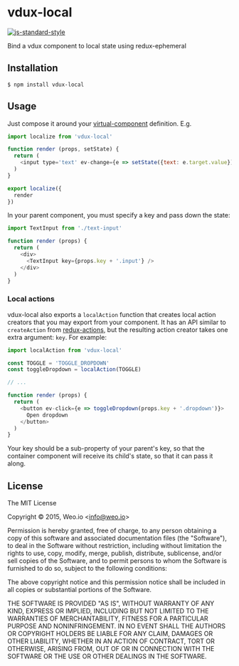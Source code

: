 
# vdux-local

[![js-standard-style](https://img.shields.io/badge/code%20style-standard-brightgreen.svg?style=flat)](https://github.com/feross/standard)

Bind a vdux component to local state using redux-ephemeral

## Installation

    $ npm install vdux-local

## Usage

Just compose it around your [virtual-component](https://github.com/ashaffer/virtual-component) definition.  E.g.

```javascript
import localize from 'vdux-local'

function render (props, setState) {
  return (
    <input type='text' ev-change={e => setState({text: e.target.value})} />
  )
}

export localize({
  render
})
```

In your parent component, you must specify a key and pass down the state:

```javascript
import TextInput from './text-input'

function render (props) {
  return (
    <div>
      <TextInput key={props.key + '.input'} />
    </div>
  )
}
```

### Local actions

vdux-local also exports a `localAction` function that creates local action creators that you may export from your component.  It has an API similar to `createAction` from [redux-actions](https://github.com/acdlite/redux-actions), but the resulting action creator takes one extra argument: `key`.  For example:

```javascript
import localAction from 'vdux-local'

const TOGGLE = 'TOGGLE_DROPDOWN'
const toggleDropdown = localAction(TOGGLE)

// ...

function render (props) {
  return (
    <button ev-click={e => toggleDropdown(props.key + '.dropdown')}>
      Open dropdown
    </button>
  )
}
```

Your key should be a sub-property of your parent's key, so that the container component will receive its child's state, so that it can pass it along.

## License

The MIT License

Copyright &copy; 2015, Weo.io &lt;info@weo.io&gt;

Permission is hereby granted, free of charge, to any person obtaining a copy of this software and associated documentation files (the "Software"), to deal in the Software without restriction, including without limitation the rights to use, copy, modify, merge, publish, distribute, sublicense, and/or sell copies of the Software, and to permit persons to whom the Software is furnished to do so, subject to the following conditions:

The above copyright notice and this permission notice shall be included in all copies or substantial portions of the Software.

THE SOFTWARE IS PROVIDED "AS IS", WITHOUT WARRANTY OF ANY KIND, EXPRESS OR IMPLIED, INCLUDING BUT NOT LIMITED TO THE WARRANTIES OF MERCHANTABILITY, FITNESS FOR A PARTICULAR PURPOSE AND NONINFRINGEMENT. IN NO EVENT SHALL THE AUTHORS OR COPYRIGHT HOLDERS BE LIABLE FOR ANY CLAIM, DAMAGES OR OTHER LIABILITY, WHETHER IN AN ACTION OF CONTRACT, TORT OR OTHERWISE, ARISING FROM, OUT OF OR IN CONNECTION WITH THE SOFTWARE OR THE USE OR OTHER DEALINGS IN THE SOFTWARE.
